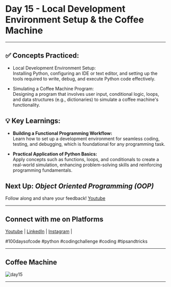 # **Day 15 - Local Development Environment Setup & the Coffee Machine**
---
## ✅ **Concepts Practiced:**

- Local Development Environment Setup:\
Installing Python, configuring an IDE or text editor, and setting up the tools required to write, debug, and execute Python code effectively.

- Simulating a Coffee Machine Program:\
Designing a program that involves user input, conditional logic, loops, and data structures (e.g., dictionaries) to simulate a coffee machine's functionality.

## 💡 **Key Learnings:**

- **Building a Functional Programming Workflow:**\
Learn how to set up a development environment for seamless coding, testing, and debugging, which is foundational for any programming task.

- **Practical Application of Python Basics:**\
Apply concepts such as functions, loops, and conditionals to create a real-world simulation, enhancing problem-solving skills and reinforcing programming fundamentals.

## **Next Up:** *Object Oriented Programming (OOP)*

Follow along and share your feedback! 
[Youtube](https://www.youtube.com/@Tharun-AS)

---

## Connect with me on Platforms
[Youtube](https://www.youtube.com/@Tharun-AS) | 
[LinkedIn](https://www.linkedin.com/in/tharun-a-s-b45b8a2a8) | 
[Instagram](https://www.instagram.com/tharun_as_2005) | 

#100daysofcode #python #codingchallenge #coding #tipsandtricks

---

## Coffee Machine
![day15](https://user-images.githubusercontent.com/98851253/154714105-6f8ffb9c-c32d-4b89-9d4f-438eba7e3c86.gif)

---
